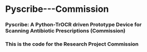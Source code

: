 # Pyscribe---Commission
### Pyscribe: A Python-TrOCR driven Prototype Device for Scanning Antibiotic Prescriptions (Commission)
### This is the code for the Research Project Commission

